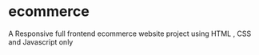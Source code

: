 # ecommerce
A Responsive full frontend ecommerce  website project using HTML , CSS and Javascript only 
